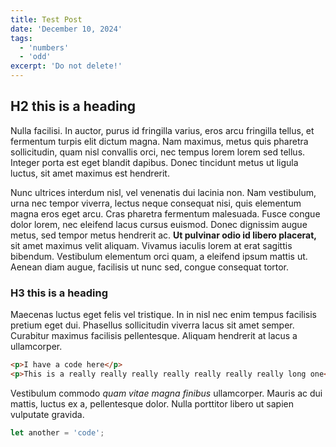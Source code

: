 ```yaml
---
title: Test Post
date: 'December 10, 2024'
tags:
  - 'numbers'
  - 'odd'
excerpt: 'Do not delete!'
---
```


## H2 this is a heading

Nulla facilisi. In auctor, purus id fringilla varius, eros arcu fringilla tellus, et fermentum turpis elit dictum magna. Nam maximus, metus quis pharetra sollicitudin, quam nisl convallis orci, nec tempus lorem lorem sed tellus. Integer porta est eget blandit dapibus. Donec tincidunt metus ut ligula luctus, sit amet maximus est hendrerit.

Nunc ultrices interdum nisl, vel venenatis dui lacinia non. Nam vestibulum, urna nec tempor viverra, lectus neque consequat nisi, quis elementum magna eros eget arcu. Cras pharetra fermentum malesuada. Fusce congue dolor lorem, nec eleifend lacus cursus euismod. Donec dignissim augue metus, sed tempor metus hendrerit ac. **Ut pulvinar odio id libero placerat,** sit amet maximus velit aliquam. Vivamus iaculis lorem at erat sagittis bibendum. Vestibulum elementum orci quam, a eleifend ipsum mattis ut. Aenean diam augue, facilisis ut nunc sed, congue consequat tortor.

### H3 this is a heading

Maecenas luctus eget felis vel tristique. In in nisl nec enim tempus facilisis pretium eget dui. Phasellus sollicitudin viverra lacus sit amet semper. Curabitur maximus facilisis pellentesque. Aliquam hendrerit at lacus a ullamcorper.

```html
<p>I have a code here</p>
<p>This is a really really really really really really really long one</p>
```

Vestibulum commodo _quam vitae magna finibus_ ullamcorper. Mauris ac dui mattis, luctus ex a, pellentesque dolor. Nulla porttitor libero ut sapien vulputate gravida.

```js
let another = 'code';
```
